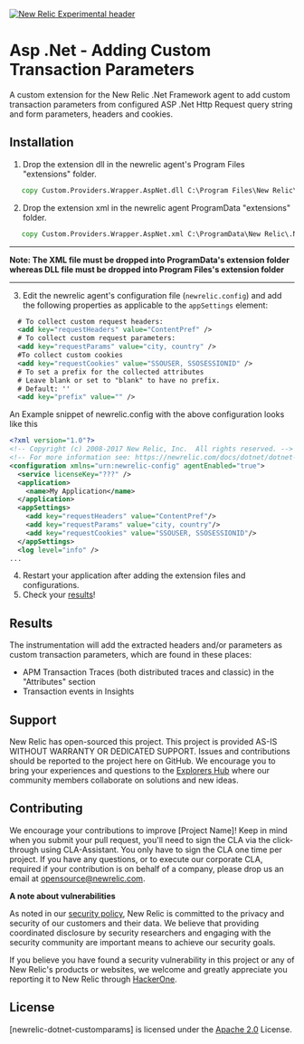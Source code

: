 [![New Relic Experimental header](https://github.com/newrelic/opensource-website/raw/master/src/images/categories/Experimental.png)](https://opensource.newrelic.com/oss-category/#new-relic-experimental)

# Asp .Net - Adding Custom Transaction Parameters

A custom extension for the New Relic .Net Framework agent to add custom transaction parameters from configured ASP .Net Http Request query string and form parameters, headers and cookies.

## Installation

1. Drop the extension dll in the newrelic agent's Program Files "extensions" folder.

```cmd
   copy Custom.Providers.Wrapper.AspNet.dll C:\Program Files\New Relic\.NET Agent\netframework\Extensions
```

2. Drop the extension xml in the newrelic agent ProgramData "extensions" folder.

```cmd
   copy Custom.Providers.Wrapper.AspNet.xml C:\ProgramData\New Relic\.NET Agent\netframework\Extensions
```

***
**Note: The XML file must be dropped into ProgramData's extension folder whereas DLL file must be dropped into Program Files's extension folder**
***

3. Edit the newrelic agent's configuration file (`newrelic.config`) and add the following properties as applicable to the `appSettings` element:

```xml
  # To collect custom request headers:
  <add key="requestHeaders" value="ContentPref" />
  # To collect custom request parameters:
  <add key="requestParams" value="city, country" />
  #To collect custom cookies
  <add key="requestCookies" value="SSOUSER, SSOSESSIONID" />
  # To set a prefix for the collected attributes
  # Leave blank or set to "blank" to have no prefix.
  # Default: ''
  <add key="prefix" value="" />
```

An Example snippet of newrelic.config with the above configuration looks like this

```xml
<?xml version="1.0"?>
<!-- Copyright (c) 2008-2017 New Relic, Inc.  All rights reserved. -->
<!-- For more information see: https://newrelic.com/docs/dotnet/dotnet-agent-configuration -->
<configuration xmlns="urn:newrelic-config" agentEnabled="true">
  <service licenseKey="???" />
  <application>
    <name>My Application</name>
  </application>
  <appSettings>
    <add key="requestHeaders" value="ContentPref"/>
    <add key="requestParams" value="city, country"/>
	<add key="requestCookies" value="SSOUSER, SSOSESSIONID"/>
  </appSettings>
  <log level="info" />
...
```
4. Restart your application after adding the extension files and configurations.
3. Check your [results](#results)!

## Results

The instrumentation will add the extracted headers and/or parameters as custom transaction parameters, which are found in these places:

- APM Transaction Traces (both distributed traces and classic) in the "Attributes" section
- Transaction events in Insights

## Support

New Relic has open-sourced this project. This project is provided AS-IS WITHOUT WARRANTY OR DEDICATED SUPPORT. Issues and contributions should be reported to the project here on GitHub.
We encourage you to bring your experiences and questions to the [Explorers Hub](https://discuss.newrelic.com) where our community members collaborate on solutions and new ideas.


## Contributing

We encourage your contributions to improve [Project Name]! Keep in mind when you submit your pull request, you'll need to sign the CLA via the click-through using CLA-Assistant. You only have to sign the CLA one time per project. If you have any questions, or to execute our corporate CLA, required if your contribution is on behalf of a company, please drop us an email at opensource@newrelic.com.

**A note about vulnerabilities**

As noted in our [security policy](../../security/policy), New Relic is committed to the privacy and security of our customers and their data. We believe that providing coordinated disclosure by security researchers and engaging with the security community are important means to achieve our security goals.

If you believe you have found a security vulnerability in this project or any of New Relic's products or websites, we welcome and greatly appreciate you reporting it to New Relic through [HackerOne](https://hackerone.com/newrelic).

## License

[newrelic-dotnet-customparams] is licensed under the [Apache 2.0](http://apache.org/licenses/LICENSE-2.0.txt) License.

